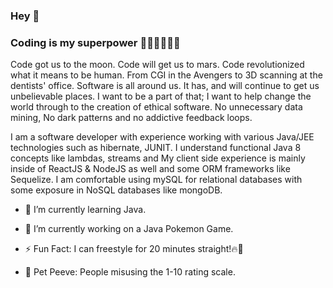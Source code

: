 ### Hey 👋

### Coding is my superpower 🦸🏾‍♂️🧙🏾‍♂️
Code got us to the moon. Code will get us to mars. Code revolutionized what it means to be human. From CGI in the Avengers to 3D scanning at the dentists' office. Software is all around us. It has, and will continue to get us unbelievable places. I want to be a part of that; I want to help change the world through to the creation of ethical software. No unnecessary data mining, No dark patterns and no addictive feedback loops.  

I am a software developer with experience working with various Java/JEE technologies such as hibernate, JUNIT. I understand functional Java 8 concepts like lambdas, streams and   My client side experience is mainly inside of ReactJS & NodeJS as well and some ORM frameworks like Sequelize. I am comfortable using mySQL for relational databases with some exposure in NoSQL databases like mongoDB. 


- 🌱 I’m currently learning Java.
- 🔭 I’m currently working on a Java Pokemon Game.

- ⚡ Fun Fact: I can freestyle for 20 minutes straight!🔥🎤
- 🐰 Pet Peeve: People misusing the 1-10 rating scale.


